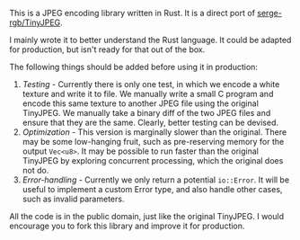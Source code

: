 This is a JPEG encoding library written in Rust. It is a direct port of
[serge-rgb/TinyJPEG](https://github.com/serge-rgb/TinyJPEG).

I mainly wrote it to better understand the Rust language. It could be adapted
for production, but isn't ready for that out of the box.

The following things should be added before using it in production:

1. *Testing* - Currently there is only one test, in which we encode a white
   texture and write it to file. We manually write a small C program and encode
   this same texture to another JPEG file using the original TinyJPEG. We
   manually take a binary diff of the two JPEG files and ensure that they are
   the same. Clearly, better testing can be devised.
2. *Optimization* - This version is marginally slower than the original. There
   may be some low-hanging fruit, such as pre-reserving memory for the output
   `Vec<u8>`. It may be possible to run faster than the original TinyJPEG by
   	exploring concurrent processing, which the original does not do.
3. *Error-handling* - Currently we only return a potential `io::Error`. It will
   be useful to implement a custom Error type, and also handle other cases, such
   as invalid parameters.

All the code is in the public domain, just like the original TinyJPEG. I would
encourage you to fork this library and improve it for production.
